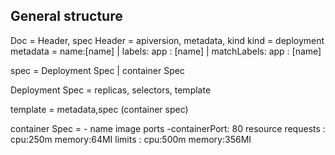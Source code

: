 
General structure
----------------

Doc = Header, spec
Header = apiversion, metadata, kind
kind = deployment
metadata = 
      name:[name] 
    | labels:
        app : [name]
    | matchLabels:
        app : [name]   

spec =
     Deployment Spec
    | container Spec

Deployment Spec = replicas, selectors, template

template = metadata,spec (container spec)

container Spec = 
    - name
      image
      ports
        -containerPort: 80
      resource
        requests :
            cpu:250m
            memory:64MI
        limits :
            cpu:500m
            memory:356MI





